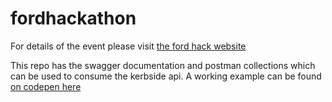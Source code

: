 # fordhackathon

For details of the event please visit [the ford hack website](https://www.fordkerbhack.com/) 

This repo has the swagger documentation and postman collections which can be used to consume the kerbside api. A working
example can be found [on codepen here](https://codepen.io/tsquire5/pen/yLLgRLb)   